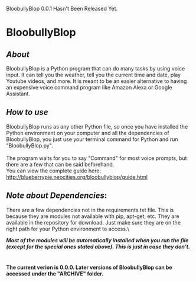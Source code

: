 BloobullyBlop 0.0.1 Hasn't Been Released Yet.

# BloobullyBlop #

## ___About___ ##

BloobullyBlop is a Python program that can do many tasks by using voice input. It can tell you the weather, tell you the current time and date, play Youtube videos, and more. It is meant to be an easier alternative to having an expensive voice command program like Amazon Alexa or Google Assistant.

## ___How to use___ ##

BloobullyBlop runs as any other Python file, so once you have installed the Python environment on your computer and all the dependencies of BloobullyBlop, you just use your terminal command for Python and run "BloobullyBlop.py".\
\
The program waits for you to say "Command" for most voice prompts, but there are a few that can be said beforehand.\
You can view the complete guide here: <http://blueberrypie.neocities.org/bloobullyblop/guide.html> 

## ___Note about Dependencies___: ##
There are a few dependencies not in the requirements.txt file. This is because they are modules not available with pip, apt-get, etc. They are available in the repository for download. Just make sure they are on the right path for your Python environment to access.\

___Most of the modules will be automatically installed when you run the file (except for the special ones stated above). This is just in case they don't.___

#

#### __The current verion is 0.0.0. Later versions of BloobullyBlop can be accessed under the "ARCHIVE" folder.__ ####
